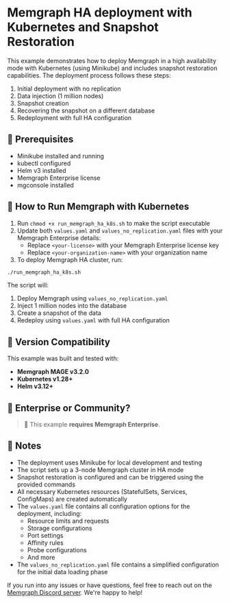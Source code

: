 # Memgraph HA deployment with Kubernetes and Snapshot Restoration

This example demonstrates how to deploy Memgraph in a high availability mode with Kubernetes (using Minikube) and includes snapshot restoration capabilities. The deployment process follows these steps:

1. Initial deployment with no replication
2. Data injection (1 million nodes)
3. Snapshot creation
4. Recovering the snapshot on a different database
5. Redeployment with full HA configuration

## 🚀 Prerequisites

- Minikube installed and running
- kubectl configured
- Helm v3 installed
- Memgraph Enterprise license
- mgconsole installed

## 🚀 How to Run Memgraph with Kubernetes

1. Run `chmod +x run_memgraph_ha_k8s.sh` to make the script executable
2. Update both `values.yaml` and `values_no_replication.yaml` files with your Memgraph Enterprise details:
   - Replace `<your-license>` with your Memgraph Enterprise license key
   - Replace `<your-organization-name>` with your organization name
3. To deploy Memgraph HA cluster, run:

```bash
./run_memgraph_ha_k8s.sh
```

The script will:
1. Deploy Memgraph using `values_no_replication.yaml`
2. Inject 1 million nodes into the database
3. Create a snapshot of the data
4. Redeploy using `values.yaml` with full HA configuration

## 🔖 Version Compatibility

This example was built and tested with:

- **Memgraph MAGE v3.2.0**
- **Kubernetes v1.28+**
- **Helm v3.12+**

## 🏢 Enterprise or Community?

> 🛑 This example **requires Memgraph Enterprise**.

## 📝 Notes

- The deployment uses Minikube for local development and testing
- The script sets up a 3-node Memgraph cluster in HA mode
- Snapshot restoration is configured and can be triggered using the provided commands
- All necessary Kubernetes resources (StatefulSets, Services, ConfigMaps) are created automatically
- The `values.yaml` file contains all configuration options for the deployment, including:
  - Resource limits and requests
  - Storage configurations
  - Port settings
  - Affinity rules
  - Probe configurations
  - And more
- The `values_no_replication.yaml` file contains a simplified configuration for the initial data loading phase

If you run into any issues or have questions, feel free to reach out on the [Memgraph Discord server](https://discord.gg/memgraph). We're happy to help! 